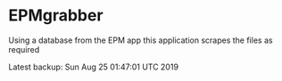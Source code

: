 # EPMgrabber
Using a database from the EPM app this application scrapes the files as required


Latest backup: Sun Aug 25 01:47:01 UTC 2019
